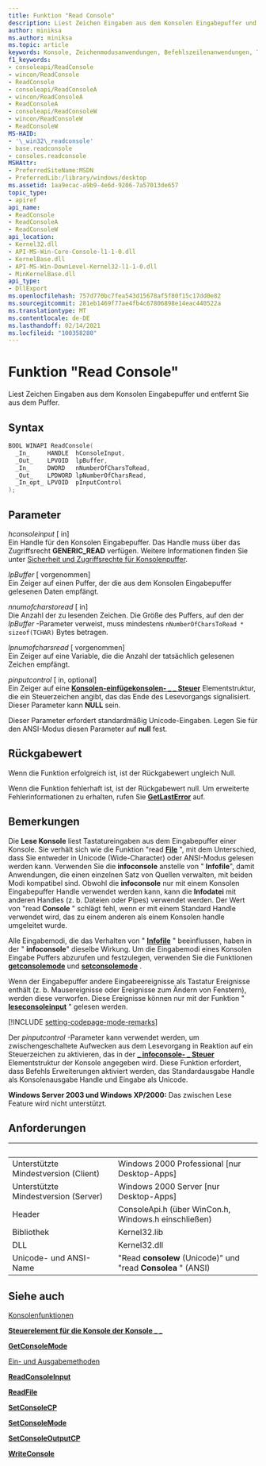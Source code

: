 ```yaml
---
title: Funktion "Read Console"
description: Liest Zeichen Eingaben aus dem Konsolen Eingabepuffer und entfernt Sie aus dem Puffer.
author: miniksa
ms.author: miniksa
ms.topic: article
keywords: Konsole, Zeichenmodusanwendungen, Befehlszeilenanwendungen, Terminalanwendungen, Konsolen-API
f1_keywords:
- consoleapi/ReadConsole
- wincon/ReadConsole
- ReadConsole
- consoleapi/ReadConsoleA
- wincon/ReadConsoleA
- ReadConsoleA
- consoleapi/ReadConsoleW
- wincon/ReadConsoleW
- ReadConsoleW
MS-HAID:
- '\_win32\_readconsole'
- base.readconsole
- consoles.readconsole
MSHAttr:
- PreferredSiteName:MSDN
- PreferredLib:/library/windows/desktop
ms.assetid: 1aa9ecac-a9b9-4e6d-9206-7a57013de657
topic_type:
- apiref
api_name:
- ReadConsole
- ReadConsoleA
- ReadConsoleW
api_location:
- Kernel32.dll
- API-MS-Win-Core-Console-l1-1-0.dll
- KernelBase.dll
- API-MS-Win-DownLevel-Kernel32-l1-1-0.dll
- MinKernelBase.dll
api_type:
- DllExport
ms.openlocfilehash: 757d770bc7fea543d15678af5f80f15c17dd0e82
ms.sourcegitcommit: 281eb1469f77ae4fb4c67806898e14eac440522a
ms.translationtype: MT
ms.contentlocale: de-DE
ms.lasthandoff: 02/14/2021
ms.locfileid: "100358280"
---
```

# <a name="readconsole-function"></a>Funktion "Read Console"

Liest Zeichen Eingaben aus dem Konsolen Eingabepuffer und entfernt Sie aus dem Puffer.

## <a name="syntax"></a>Syntax

```C
BOOL WINAPI ReadConsole(
  _In_     HANDLE  hConsoleInput,
  _Out_    LPVOID  lpBuffer,
  _In_     DWORD   nNumberOfCharsToRead,
  _Out_    LPDWORD lpNumberOfCharsRead,
  _In_opt_ LPVOID  pInputControl
);
```

## <a name="parameters"></a>Parameter

*hconsoleinput* \[ in\]  
Ein Handle für den Konsolen Eingabepuffer. Das Handle muss über das Zugriffsrecht **GENERIC\_READ** verfügen. Weitere Informationen finden Sie unter [Sicherheit und Zugriffsrechte für Konsolenpuffer](console-buffer-security-and-access-rights.md).

*lpBuffer* \[ vorgenommen\]  
Ein Zeiger auf einen Puffer, der die aus dem Konsolen Eingabepuffer gelesenen Daten empfängt.

*nnumofcharstoread* \[ in\]  
Die Anzahl der zu lesenden Zeichen. Die Größe des Puffers, auf den der *lpBuffer* -Parameter verweist, muss mindestens `nNumberOfCharsToRead * sizeof(TCHAR)` Bytes betragen.

*lpnumofcharsread* \[ vorgenommen\]  
Ein Zeiger auf eine Variable, die die Anzahl der tatsächlich gelesenen Zeichen empfängt.

*pinputcontrol* \[ in, optional\]  
Ein Zeiger auf eine [**Konsolen-einfügekonsolen- \_ \_ Steuer**](console-readconsole-control.md) Elementstruktur, die ein Steuerzeichen angibt, das das Ende des Lesevorgangs signalisiert. Dieser Parameter kann **NULL** sein.

Dieser Parameter erfordert standardmäßig Unicode-Eingaben. Legen Sie für den ANSI-Modus diesen Parameter auf **null** fest.

## <a name="return-value"></a>Rückgabewert

Wenn die Funktion erfolgreich ist, ist der Rückgabewert ungleich Null.

Wenn die Funktion fehlerhaft ist, ist der Rückgabewert null. Um erweiterte Fehlerinformationen zu erhalten, rufen Sie [**GetLastError**](/windows/win32/api/errhandlingapi/nf-errhandlingapi-getlasterror) auf.

## <a name="remarks"></a>Bemerkungen

Die **Lese Konsole** liest Tastatureingaben aus dem Eingabepuffer einer Konsole. Sie verhält sich wie die Funktion "read [**File**](/windows/win32/api/fileapi/nf-fileapi-readfile) ", mit dem Unterschied, dass Sie entweder in Unicode (Wide-Character) oder ANSI-Modus gelesen werden kann. Verwenden Sie die **infoconsole** anstelle von " **Infofile**", damit Anwendungen, die einen einzelnen Satz von Quellen verwalten, mit beiden Modi kompatibel sind. Obwohl die **infoconsole** nur mit einem Konsolen Eingabepuffer Handle verwendet werden kann, kann die **Infodatei** mit anderen Handles (z. b. Dateien oder Pipes) verwendet werden. Der Wert von "read **Console** " schlägt fehl, wenn er mit einem Standard Handle verwendet wird, das zu einem anderen als einem Konsolen handle umgeleitet wurde.

Alle Eingabemodi, die das Verhalten von " [**Infofile**](/windows/win32/api/fileapi/nf-fileapi-readfile) " beeinflussen, haben in der " **infoconsole**" dieselbe Wirkung. Um die Eingabemodi eines Konsolen Eingabe Puffers abzurufen und festzulegen, verwenden Sie die Funktionen [**getconsolemode**](getconsolemode.md) und [**setconsolemode**](setconsolemode.md) .

Wenn der Eingabepuffer andere Eingabeereignisse als Tastatur Ereignisse enthält (z. b. Mausereignisse oder Ereignisse zum Ändern von Fenstern), werden diese verworfen. Diese Ereignisse können nur mit der Funktion " [**leseconsoleinput**](readconsoleinput.md) " gelesen werden.

[!INCLUDE [setting-codepage-mode-remarks](./includes/setting-codepage-mode-remarks.md)]

Der *pinputcontrol* -Parameter kann verwendet werden, um zwischengeschaltete Aufwecken aus dem Lesevorgang in Reaktion auf ein Steuerzeichen zu aktivieren, das in der [**\_ infoconsole- \_ Steuer**](console-readconsole-control.md) Elementstruktur der Konsole angegeben wird. Diese Funktion erfordert, dass Befehls Erweiterungen aktiviert werden, das Standardausgabe Handle als Konsolenausgabe Handle und Eingabe als Unicode.

**Windows Server 2003 und Windows XP/2000:** Das zwischen Lese Feature wird nicht unterstützt.

## <a name="requirements"></a>Anforderungen

| &nbsp; | &nbsp; |
|-|-|
| Unterstützte Mindestversion (Client) | Windows 2000 Professional \[nur Desktop-Apps\] |
| Unterstützte Mindestversion (Server) | Windows 2000 Server \[nur Desktop-Apps\] |
| Header | ConsoleApi.h (über WinCon.h, Windows.h einschließen) |
| Bibliothek | Kernel32.lib |
| DLL | Kernel32.dll |
| Unicode- und ANSI-Name | "Read **consolew** (Unicode)" und "read **Consolea** " (ANSI) |

## <a name="see-also"></a>Siehe auch

[Konsolenfunktionen](console-functions.md)

[**Steuerelement für die Konsole der Konsole \_ \_**](console-readconsole-control.md)

[**GetConsoleMode**](getconsolemode.md)

[Ein- und Ausgabemethoden](input-and-output-methods.md)

[**ReadConsoleInput**](readconsoleinput.md)

[**ReadFile**](/windows/win32/api/fileapi/nf-fileapi-readfile)

[**SetConsoleCP**](setconsolecp.md)

[**SetConsoleMode**](setconsolemode.md)

[**SetConsoleOutputCP**](setconsoleoutputcp.md)

[**WriteConsole**](writeconsole.md)